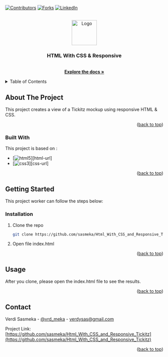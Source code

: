 
<a name="readme-top"></a>

[![Contributors][contributors-shield]][contributors-url]
[![Forks][forks-shield]][forks-url]
[![LinkedIn][linkedin-shield]][linkedin-url]

<br />
<div align="center">
  <a href="https://github.com/sasmeka/Html_With_CSS_and_Responsive_Tickitz">
    <img src="https://camo.githubusercontent.com/72d4e416bd802a1abc16d86e9d7d7a62318fca378d103f97fda207ef7d61463d/68747470733a2f2f7974332e67677068742e636f6d2f7974632f414b65644f4c543759443978365069522d4366624262464333777a3257617469495a4672495f4930762d366b3d733930302d632d6b2d63307830306666666666662d6e6f2d726a" alt="Logo" width="80" height="80">
  </a>

  <h3 align="center">HTML With CSS & Responsive</h3>

  <p align="center">
    <br />
    <a href="https://github.com/sasmeka/Html_With_CSS_and_Responsive_Tickitz"><strong>Explore the docs »</strong></a>
    <br />
  </p>
</div>



<!-- TABLE OF CONTENTS -->
<details>
  <summary>Table of Contents</summary>
  <ol>
    <li>
      <a href="#about-the-project">About The Project</a>
      <ul>
        <li><a href="#built-with">Built With</a></li>
      </ul>
    </li>
    <li>
      <a href="#getting-started">Getting Started</a>
      <ul>
        <li><a href="#prerequisites">Prerequisites</a></li>
        <li><a href="#installation">Installation</a></li>
      </ul>
    </li>
    <li><a href="#usage">Usage</a></li>
    <li><a href="#contact">Contact</a></li>
  </ol>
</details>



<!-- ABOUT THE PROJECT -->
## About The Project

This project creates a view of a Tickitz mockup using responsive HTML & CSS.

<p align="right">(<a href="#readme-top">back to top</a>)</p>



### Built With

This project is based on :
* [![html5][html5.js]][html-url]
* [![css3][css3.js]][css-url]
<!-- * [![javascript][javascript.js]][javascript-url] -->

<p align="right">(<a href="#readme-top">back to top</a>)</p>



<!-- GETTING STARTED -->
## Getting Started

This project worker can follow the steps below:

### Installation

1. Clone the repo
   ```sh
   git clone https://github.com/sasmeka/Html_With_CSS_and_Responsive_Tickitz.git
   ```
2. Open file index.html

<p align="right">(<a href="#readme-top">back to top</a>)</p>



<!-- USAGE EXAMPLES -->
## Usage

After you clone, please open the index.html file to see the results.

<p align="right">(<a href="#readme-top">back to top</a>)</p>

<!-- CONTACT -->
## Contact

Verdi Sasmeka - [@vrd_meka](https://twitter.com/vrd_meka) - verdysas@gmail.com

Project Link: [https://github.com/sasmeka/Html_With_CSS_and_Responsive_Tickitz](https://github.com/sasmeka/Html_With_CSS_and_Responsive_Tickitz)

<p align="right">(<a href="#readme-top">back to top</a>)</p>

<!-- MARKDOWN LINKS & IMAGES -->
<!-- https://www.markdownguide.org/basic-syntax/#reference-style-links -->
[contributors-shield]: https://img.shields.io/github/contributors/sasmeka/Html_With_CSS_and_Responsive_Tickitz.svg?style=for-the-badge
[contributors-url]: https://github.com/sasmeka/Html_With_CSS_and_Responsive_Tickitz/graphs/contributors
[forks-shield]: https://img.shields.io/github/forks/sasmeka/Html_With_CSS_and_Responsive_Tickitz.svg?style=for-the-badge
[forks-url]: https://github.com/sasmeka/Html_With_CSS_and_Responsive_Tickitz/network/members
[linkedin-shield]: https://img.shields.io/badge/-LinkedIn-black.svg?style=for-the-badge&logo=linkedin&colorB=555
[linkedin-url]: https://www.linkedin.com/in/verdi-sasmeka-62b91b132/
[html5.js]: https://img.shields.io/badge/html5-E34F26?style=for-the-badge&logo=html5&logoColor=white
[html5-url]: https://developer.mozilla.org/en-US/docs/Glossary/HTML5
[css3.js]: https://img.shields.io/badge/css3-1572B6?style=for-the-badge&logo=css3&logoColor=white
[css3-url]: https://developer.mozilla.org/en-US/docs/Web/CSS
[javascript.js]: https://img.shields.io/badge/javascript-000000?style=for-the-badge&logo=javascript&logoColor=white
[javascript-url]: https://www.javascript.com/